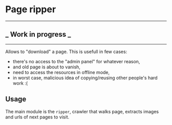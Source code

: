 # Page ripper

---
## _ Work in progress _
---


Allows to "download" a page. This is usefull in few cases:
 - there's no access to the "admin panel" for whatever reason,
 - and old page is about to vanish,
 - need to access the resources in offline mode,
 - in worst case, malicious idea of copying/reusing other people's hard work :(

## Usage
The main module is the `ripper`, crawler that walks page, extracts images and urls of next pages to visit.
